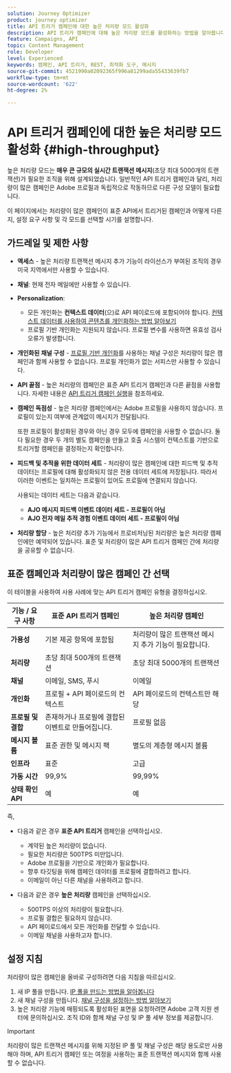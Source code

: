 ```yaml
---
solution: Journey Optimizer
product: journey optimizer
title: API 트리거 캠페인에 대한 높은 처리량 모드 활성화
description: API 트리거 캠페인에 대해 높은 처리량 모드를 활성화하는 방법을 알아봅니다.
feature: Campaigns, API
topic: Content Management
role: Developer
level: Experienced
keywords: 캠페인, API 트리거, REST, 최적화 도구, 메시지
source-git-commit: 4521990a02092365f996a81299ada55433639fb7
workflow-type: tm+mt
source-wordcount: '622'
ht-degree: 2%

---
```



# API 트리거 캠페인에 대한 높은 처리량 모드 활성화 {#high-throughput}

높은 처리량 모드는 **매우 큰 규모의 실시간 트랜잭션 메시지**(초당 최대 5000개의 트랜잭션)가 필요한 조직을 위해 설계되었습니다. 일반적인 API 트리거 캠페인과 달리, 처리량이 많은 캠페인은 Adobe 프로필과 독립적으로 작동하므로 다른 구성 모델이 필요합니다.

이 페이지에서는 처리량이 많은 캠페인이 표준 API에서 트리거된 캠페인과 어떻게 다른지, 설정 요구 사항 및 각 모드를 선택할 시기를 설명합니다.

## 가드레일 및 제한 사항

* **액세스** - 높은 처리량 트랜잭션 메시지 추가 기능이 라이선스가 부여된 조직의 경우 미국 지역에서만 사용할 수 있습니다.

* **채널**: 현재 전자 메일에만 사용할 수 있습니다.

* **Personalization**:

   * 모든 개인화는 **컨텍스트 데이터**(으)로 API 페이로드에 포함되어야 합니다. [컨텍스트 데이터를 사용하여 콘텐츠를 개인화하는 방법 알아보기](../campaigns/api-triggered-campaign-action.md#contextual)
   * 프로필 기반 개인화는 지원되지 않습니다. 프로필 변수를 사용하면 유효성 검사 오류가 발생합니다.

* **개인화된 채널 구성** - [프로필 기반 개인화](../email/surface-personalization.md)를 사용하는 채널 구성은 처리량이 많은 캠페인과 함께 사용할 수 없습니다. 프로필 개인화가 없는 서피스만 사용할 수 있습니다.

* **API 끝점** - 높은 처리량의 캠페인은 표준 API 트리거 캠페인과 다른 끝점을 사용합니다. 자세한 내용은 [API 트리거 캠페인 실행](../campaigns/trigger-campaigns.md#trigger)을 참조하세요.

* **캠페인 독점성** - 높은 처리량 캠페인에서는 Adobe 프로필을 사용하지 않습니다. 프로필이 있는지 여부에 관계없이 메시지가 전달됩니다.

  또한 프로필이 활성화된 경우와 아닌 경우 모두에 캠페인을 사용할 수 없습니다. 둘 다 필요한 경우 두 개의 별도 캠페인을 만들고 호출 시스템이 컨텍스트를 기반으로 트리거할 캠페인을 결정하는지 확인합니다.

* **피드백 및 추적을 위한 데이터 세트** - 처리량이 많은 캠페인에 대한 피드백 및 추적 데이터는 프로필에 대해 활성화되지 않은 전용 데이터 세트에 저장됩니다. 따라서 이러한 이벤트는 일치하는 프로필이 있어도 프로필에 연결되지 않습니다.

  사용되는 데이터 세트는 다음과 같습니다.

   * **AJO 메시지 피드백 이벤트 데이터 세트 - 프로필이 아님**
   * **AJO 전자 메일 추적 경험 이벤트 데이터 세트 - 프로필이 아님**

* **처리량 할당** - 높은 처리량 추가 기능에서 프로비저닝된 처리량은 높은 처리량 캠페인에만 예약되어 있습니다. 표준 및 처리량이 많은 API 트리거 캠페인 간에 처리량을 공유할 수 없습니다.

## 표준 캠페인과 처리량이 많은 캠페인 간 선택

이 테이블을 사용하여 사용 사례에 맞는 API 트리거 캠페인 유형을 결정하십시오.

| 기능 / 요구 사항 | 표준 API 트리거 캠페인 | 높은 처리량 캠페인 |
|------------------------|---------------------------------|---------------------------|
| **가용성** | 기본 제공 항목에 포함됨 | 처리량이 많은 트랜잭션 메시지 추가 기능이 필요합니다. |
| **처리량** | 초당 최대 500개의 트랜잭션 | 초당 최대 5000개의 트랜잭션 |
| **채널** | 이메일, SMS, 푸시 | 이메일 |
| **개인화** | 프로필 + API 페이로드의 컨텍스트 | API 페이로드의 컨텍스트만 해당 |
| **프로필 및 결합** | 존재하거나 프로필에 결합된 이벤트로 만들어집니다. | 프로필 없음 |
| **메시지 볼륨** | 표준 권한 및 메시지 팩 | 별도의 계층형 메시지 볼륨 |
| **인프라** | 표준 | 고급 |
| **가동 시간** | 99,9% | 99,99% |
| **상태 확인 API** | 예 | 예 |

즉,

* 다음과 같은 경우 **표준 API 트리거** 캠페인을 선택하십시오.
   * 계약된 높은 처리량이 없습니다.
   * 필요한 처리량은 500TPS 미만입니다.
   * Adobe 프로필을 기반으로 개인화가 필요합니다.
   * 향후 타깃팅을 위해 캠페인 데이터를 프로필에 결합하려고 합니다.
   * 이메일이 아닌 다른 채널을 사용하려고 합니다.

* 다음과 같은 경우 **높은 처리량** 캠페인을 선택하십시오.
   * 500TPS 이상의 처리량이 필요합니다.
   * 프로필 결합은 필요하지 않습니다.
   * API 페이로드에서 모든 개인화를 전달할 수 있습니다.
   * 이메일 채널을 사용하고자 합니다.

## 설정 지침

처리량이 많은 캠페인을 올바로 구성하려면 다음 지침을 따르십시오.

1. 새 IP 풀을 만듭니다. [IP 풀을 만드는 방법을 알아봅니다](../configuration/ip-pools.md)
1. 새 채널 구성을 만듭니다. [채널 구성을 설정하는 방법 알아보기](../configuration/channel-surfaces.md)
1. 높은 처리량 기능에 매핑되도록 활성화된 표면을 요청하려면 Adobe 고객 지원 센터에 문의하십시오. 조직 ID와 함께 채널 구성 및 IP 풀 세부 정보를 제공합니다.

>[!IMPORTANT]
>
>처리량이 많은 트랜잭션 메시지를 위해 지정된 IP 풀 및 채널 구성은 해당 용도로만 사용해야 하며, API 트리거 캠페인 또는 여정을 사용하는 표준 트랜잭션 메시지와 함께 사용할 수 없습니다.
